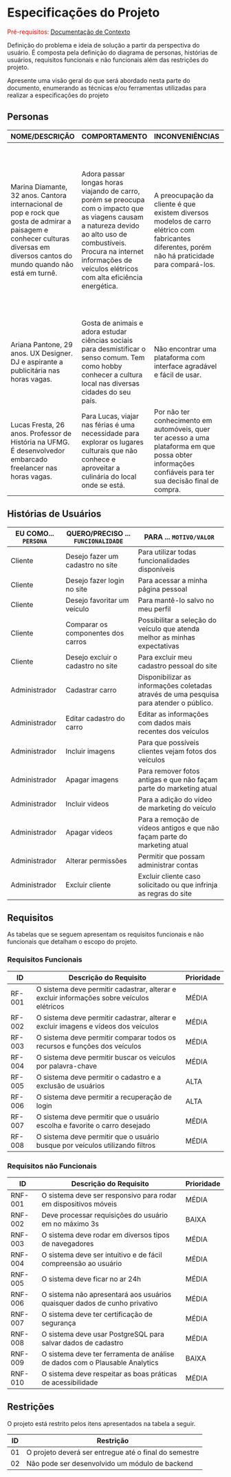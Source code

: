 # Especificações do Projeto

<span style="color:red">Pré-requisitos: <a href="1-Documentação de Contexto.md"> Documentação de Contexto</a></span>

Definição do problema e ideia de solução a partir da perspectiva do usuário. É composta pela definição do  diagrama de personas, histórias de usuários, requisitos funcionais e não funcionais além das restrições do projeto.

Apresente uma visão geral do que será abordado nesta parte do documento, enumerando as técnicas e/ou ferramentas utilizadas para realizar a especificações do projeto

## Personas

<table>
<thead>
  <tr>
    <th>NOME/DESCRIÇÃO</th>
    <th>COMPORTAMENTO</th>
    <th>INCONVENIÊNCIAS</th>
    <th>OBJETIVOS</th>
  </tr>
</thead>
<tbody>
  <tr>
    <td>Marina Diamante, 32 anos. Cantora internacional de pop e rock que gosta de admirar a paisagem e conhecer culturas diversas em diversos cantos do mundo quando não está em turnê.</td>
    <td>Adora passar longas horas viajando de carro, porém se preocupa com o impacto que as viagens causam a natureza devido ao alto uso de combustíveis. Procura na internet informações de veículos elétricos com alta eficiência energética.</td>
    <td>A preocupação da cliente é que existem diversos modelos de carro elétrico com fabricantes diferentes, porém não há praticidade para compará-los.</td>
    <td>Pesquisar um modelo de carro elétrico para que a pessoa viaje com segurança, conforto, estilo, com o mínimo de impacto possível a natureza e que a bateria do veículo proporcione máxima eficiência energética.</td>
  </tr>
  <tr>
    <td>Ariana Pantone, 29 anos. UX Designer. DJ e aspirante a publicitária nas horas vagas.
</td>
    <td>Gosta de animais e adora estudar ciências sociais para desmistificar o senso comum. Tem como hobby conhecer a cultura local nas diversas cidades do seu país.
</td>
    <td>Não encontrar uma plataforma com interface agradável e fácil de usar.</td>
    <td>Obter informações sem perder muito tempo e que se tenha vontade de voltar ao site.</td>
  </tr>
  <tr>
    <td>Lucas Fresta, 26 anos. Professor de História na UFMG. É desenvolvedor embarcado freelancer nas horas vagas.
</td>
    <td>Para Lucas, viajar nas férias é uma necessidade para explorar os lugares culturais que não conhece e aproveitar a culinária do local onde se está.
</td>
    <td>Por não ter conhecimento em automóveis, quer ter acesso a uma plataforma em que possa obter informações confiáveis para ter sua decisão final de compra.
</td>
    <td>Quer um carro durável, resistente, confortável e com desempenho energético eficaz.</td>
  </tr>
</tbody>
</table>



## Histórias de Usuários

|EU COMO... `PERSONA`| QUERO/PRECISO ... `FUNCIONALIDADE` |PARA ... `MOTIVO/VALOR`                 |
|--------------------|------------------------------------|----------------------------------------|
|Cliente             | Desejo fazer um cadastro no site   | Para utilizar todas funcionalidades disponíveis|
|Cliente             | Desejo fazer login no site         | Para acessar a minha página pessoal   |
|Cliente             | Desejo favoritar um veículo        | Para mantê-lo salvo no meu perfil     |
|Cliente             | Comparar os componentes dos carros | Possibilitar a seleção do veículo que atenda melhor as minhas expectativas |
|Cliente             | Desejo excluir o cadastro no site  | Para excluir meu cadastro pessoal do site      |
|Administrador       | Cadastrar carro                    | Disponibilizar as informações coletadas através de uma pesquisa para atender o público. |
|Administrador       | Editar cadastro do carro           | Editar as informações com dados mais recentes dos veículos |
|Administrador       | Incluir imagens                    | Para que possíveis clientes vejam fotos dos veículos |
|Administrador       | Apagar imagens                     | Para remover fotos antigas e que não façam parte do marketing atual|
|Administrador       | Incluir videos                     | Para a adição do vídeo de marketing do veículo |
|Administrador       | Apagar videos                      | Para a remoção de vídeos antigos e que não façam parte do marketing atual |
|Administrador       | Alterar permissões                 | Permitir que possam administrar contas |
|Administrador       | Excluir cliente                    | Excluir cliente caso solicitado ou que infrinja as regras do site |


## Requisitos

As tabelas que se seguem apresentam os requisitos funcionais e não funcionais que detalham o escopo do projeto.

### Requisitos Funcionais

|ID    | Descrição do Requisito  | Prioridade |
|------|-----------------------------------------|----|
|RF-001| O sistema deve permitir cadastrar, alterar e excluir informações sobre veículos elétricos   | MÉDIA |
|RF-002| O sistema deve permitir cadastrar, alterar e excluir imagens e vídeos dos veículos   | MÉDIA |
|RF-003| O sistema deve permitir comparar todos os recursos e funções dos veículos   | MÉDIA |
|RF-004| O sistema deve permitir buscar os veículos por palavra-chave   | MÉDIA |
|RF-005| O sistema deve permitir o cadastro e a exclusão de usuários | ALTA | 
|RF-006| O sistema deve permitir a recuperação de login | ALTA |
|RF-007| O sistema deve permitir que o usuário escolha e favorite o carro desejado  | MÉDIA |
|RF-008| O sistema deve permitir que o usuário busque por veículos utilizando filtros | MÉDIA |



### Requisitos não Funcionais

|ID     | Descrição do Requisito  |Prioridade |
|-------|-------------------------|----|
|RNF-001| O sistema deve ser responsivo para rodar em dispositivos móveis | MÉDIA | 
|RNF-002| Deve processar requisições do usuário em no máximo 3s |  BAIXA | 
|RNF-003| O sistema deve rodar em diversos tipos de navegadores |  MÉDIA | 
|RNF-004| O sistema deve ser intuitivo e de fácil compreensão ao usuário |  MÉDIA | 
|RNF-005| O sistema deve ficar no ar 24h |  MÉDIA | 
|RNF-006| O sistema não apresentará aos usuários quaisquer dados de cunho privativo |  MÉDIA | 
|RNF-007| O sistema deve ter certificação de segurança |  MÉDIA | 
|RNF-008| O sistema deve usar PostgreSQL para salvar dados de cadastro |  MÉDIA | 
|RNF-009| O sistema deve ter ferramenta de análise de dados com o Plausable Analytics |  BAIXA | 
|RNF-010| O sistema deve respeitar as boas práticas de acessibilidade | MÉDIA


## Restrições

O projeto está restrito pelos itens apresentados na tabela a seguir.

|ID| Restrição                                             |
|--|-------------------------------------------------------|
|01| O projeto deverá ser entregue até o final do semestre |
|02| Não pode ser desenvolvido um módulo de backend        |
